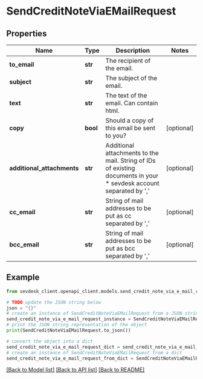 # SendCreditNoteViaEMailRequest


## Properties

Name | Type | Description | Notes
------------ | ------------- | ------------- | -------------
**to_email** | **str** | The recipient of the email. | 
**subject** | **str** | The subject of the email. | 
**text** | **str** | The text of the email. Can contain html. | 
**copy** | **bool** | Should a copy of this email be sent to you? | [optional] 
**additional_attachments** | **str** | Additional attachments to the mail. String of IDs of existing documents in your       *                      sevdesk account separated by &#39;,&#39; | [optional] 
**cc_email** | **str** | String of mail addresses to be put as cc separated by &#39;,&#39; | [optional] 
**bcc_email** | **str** | String of mail addresses to be put as bcc separated by &#39;,&#39; | [optional] 

## Example

```python
from sevdesk_client.openapi_client.models.send_credit_note_via_e_mail_request import SendCreditNoteViaEMailRequest

# TODO update the JSON string below
json = "{}"
# create an instance of SendCreditNoteViaEMailRequest from a JSON string
send_credit_note_via_e_mail_request_instance = SendCreditNoteViaEMailRequest.from_json(json)
# print the JSON string representation of the object
print(SendCreditNoteViaEMailRequest.to_json())

# convert the object into a dict
send_credit_note_via_e_mail_request_dict = send_credit_note_via_e_mail_request_instance.to_dict()
# create an instance of SendCreditNoteViaEMailRequest from a dict
send_credit_note_via_e_mail_request_from_dict = SendCreditNoteViaEMailRequest.from_dict(send_credit_note_via_e_mail_request_dict)
```
[[Back to Model list]](../README.md#documentation-for-models) [[Back to API list]](../README.md#documentation-for-api-endpoints) [[Back to README]](../README.md)



